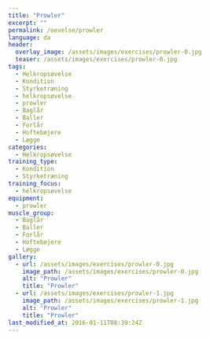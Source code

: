 ```yaml
---
title: "Prowler"
excerpt: ""
permalink: /oevelse/prowler
language: da
header:
  overlay_image: /assets/images/exercises/prowler-0.jpg
  teaser: /assets/images/exercises/prowler-0.jpg
tags:
  - Helkropsøvelse
  - Kondition
  - Styrketræning
  - helkropsøvelse
  - prowler
  - Baglår
  - Baller
  - Forlår
  - Hoftebøjere
  - Lægge
categories:
  - Helkropsøvelse
training_type: 
  - Kondition
  - Styrketræning
training_focus: 
  - helkropsøvelse
equipment:
  - prowler
muscle_group:
  - Baglår
  - Baller
  - Forlår
  - Hoftebøjere
  - Lægge
gallery:
  - url: /assets/images/exercises/prowler-0.jpg
    image_path: /assets/images/exercises/prowler-0.jpg
    alt: "Prowler"
    title: "Prowler"
  - url: /assets/images/exercises/prowler-1.jpg
    image_path: /assets/images/exercises/prowler-1.jpg
    alt: "Prowler"
    title: "Prowler"
last_modified_at: 2016-01-11T08:39:24Z
---
```



